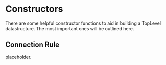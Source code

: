 # Constructors

There are some helpful constructor functions to aid in building a TopLevel 
datastructure. The most important ones will be outlined here.

## Connection Rule
placeholder.
